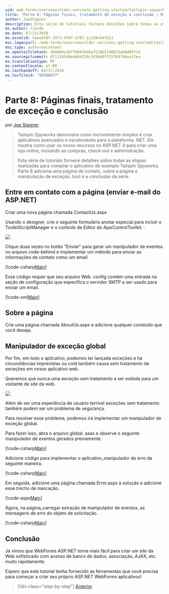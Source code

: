 ```yaml
---
uid: web-forms/overview/older-versions-getting-started/tailspin-spyworks/tailspin-spyworks-part-8
title: 'Parte 8: Páginas finais, tratamento de exceção e conclusão | Microsoft Docs'
author: JoeStagner
description: Esta série de tutoriais fornece detalhes sobre todas as etapas realizadas para compilar o aplicativo de exemplo Tailspin Spyworks. Parte 8 adiciona uma página de contato, sobre a página e a exceção...
ms.author: riande
ms.date: 07/21/2010
ms.assetid: 5aeadf8f-39f3-4f07-a78f-1c310c64fb23
msc.legacyurl: /web-forms/overview/older-versions-getting-started/tailspin-spyworks/tailspin-spyworks-part-8
msc.type: authoredcontent
ms.openlocfilehash: db8db4e3bff8047b48a7528b5146873ab6d84714
ms.sourcegitcommit: 0f1119340e4464720cfd16d0ff15764746ea1fea
ms.translationtype: MT
ms.contentlocale: pt-BR
ms.lasthandoff: 04/17/2019
ms.locfileid: "59398677"
---
```

# <a name="part-8-final-pages-exception-handling-and-conclusion"></a>Parte 8: Páginas finais, tratamento de exceção e conclusão

por [Joe Stagner](https://github.com/JoeStagner)

> Tailspin Spyworks demonstra como incrivelmente simples é criar aplicativos avançados e escalonáveis para a plataforma .NET. Ele mostra como usar os novos recursos no ASP.NET 4 para criar uma loja online, incluindo as compras, check-out e administração.
> 
> Esta série de tutoriais fornece detalhes sobre todas as etapas realizadas para compilar o aplicativo de exemplo Tailspin Spyworks. Parte 8 adiciona uma página de contato, sobre a página e manipulação de exceção. Isso é a conclusão da série.


## <a id="_Toc260221680"></a>  Entre em contato com a página (enviar e-mail do ASP.NET)

Criar uma nova página chamada ContactUs.aspx

Usando o designer, crie o seguinte formulário anotar especial para incluir o ToolkitScriptManager e o controle de Editor do AjaxControlToolkit. .

![](tailspin-spyworks-part-8/_static/image1.jpg)

Clique duas vezes no botão "Enviar" para gerar um manipulador de eventos no arquivo code-behind e implementar um método para enviar as informações de contato como um email.

[!code-csharp[Main](tailspin-spyworks-part-8/samples/sample1.cs)]

Esse código requer que seu arquivo Web. config contém uma entrada na seção de configuração que especifica o servidor SMTP a ser usado para enviar um email.

[!code-xml[Main](tailspin-spyworks-part-8/samples/sample2.xml)]

## <a id="_Toc260221681"></a>  Sobre a página

Crie uma página chamada AboutUs.aspx e adicione qualquer conteúdo que você deseja.

## <a id="_Toc260221682"></a>  Manipulador de exceção global

Por fim, em todo o aplicativo, podemos ter lançada exceções e há circunstâncias imprevistas ou cold também causa sem tratamento de exceções em nosso aplicativo web.

Queremos que nunca uma exceção sem tratamento a ser exibida para um visitante de site da web.

![](tailspin-spyworks-part-8/_static/image2.jpg)

Além de ser uma experiência de usuário terrível exceções sem tratamento também podem ser um problema de segurança.

Para resolver esse problema, podemos irá implementar um manipulador de exceção global.

Para fazer isso, abra o arquivo global. asax e observe o seguinte manipulador de eventos gerados previamente.

[!code-csharp[Main](tailspin-spyworks-part-8/samples/sample3.cs)]

Adicione código para implementar o aplicativo\_manipulador de erro da seguinte maneira.

[!code-csharp[Main](tailspin-spyworks-part-8/samples/sample4.cs)]

Em seguida, adicione uma página chamada Error.aspx à solução e adicione esse trecho de marcação.

[!code-aspx[Main](tailspin-spyworks-part-8/samples/sample5.aspx)]

Agora, na página\_carregar extração de manipulador de eventos, as mensagens de erro do objeto de solicitação.

[!code-csharp[Main](tailspin-spyworks-part-8/samples/sample6.cs)]

## <a id="_Toc260221683"></a>  Conclusão

Já vimos que WebForms ASP.NET torna mais fácil para criar um site da Web sofisticado com acesso de banco de dados, associação, AJAX, etc. muito rapidamente.

Espero que este tutorial tenha fornecido as ferramentas que você precisa para começar a criar seu próprio ASP.NET WebForms aplicativos!

> [!div class="step-by-step"]
> [Anterior](tailspin-spyworks-part-7.md)
